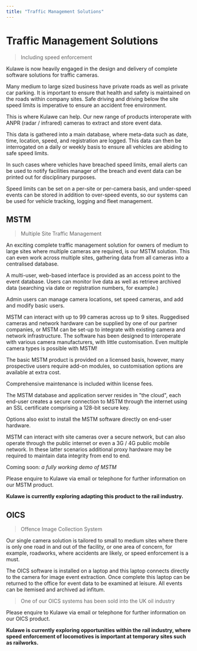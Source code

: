 ```yaml
---
title: "Traffic Management Solutions" 
---
```


# Traffic Management Solutions
> Including speed enforcement 

Kulawe is now heavily engaged in the design and delivery of complete software solutions for traffic cameras.

Many medium to large sized business have private roads as well as private car parking. It is important to ensure that health and safety is maintained on the roads within company sites. Safe driving and driving below the site speed limits is imperative to ensure an accident free environment.

This is where Kulawe can help. Our new range of products interoperate with ANPR (radar / infrared) cameras to extract and store event data.

This data is gathered into a main database, where meta-data such as date, time, location, speed, and registration are logged. This data can then be interrogated on a daily or weekly basis to ensure all vehicles are abiding to safe speed limits.

In such cases where vehicles have breached speed limits, email alerts can be used to notify facilities manager of the breach and event data can be printed out for disciplinary purposes.

Speed limits can be set on a per-site or per-camera basis, and under-speed events can be stored in addition to over-speed events, so our systems can be used for vehicle tracking, logging and fleet management.

## MSTM
> Multiple Site Traffic Management

An exciting complete traffic management solution for owners of medium to large sites where multiple cameras are required, is our MSTM solution. This can even work across multiple sites, gathering data from all cameras into a centralised database.

A multi-user, web-based interface is provided as an access point to the event database. Users can monitor live data as well as retrieve archived data (searching via date or registration numbers, for example.)

Admin users can manage camera locations, set speed cameras, and add and modify basic users.

MSTM can interact with up to 99 cameras across up to 9 sites. Ruggedised cameras and network hardware can be supplied by one of our partner companies, or MSTM can be set-up to integrate with existing camera and network infrastructure. The software has been designed to interoperate with various camera manufacturers, with little customisation. Even multiple camera types is possible with MSTM!

The basic MSTM product is provided on a licensed basis, however, many prospective users require add-on modules, so customisation options are available at extra cost.

Comprehensive maintenance is included within license fees.

The MSTM database and application server resides in "the cloud", each end-user creates a secure connection to MSTM through the internet using an SSL certificate comprising a 128-bit secure key.

Options also exist to install the MSTM software directly on end-user hardware.

MSTM can interact with site cameras over a secure network, but can also operate through the public internet or even a 3G / 4G public mobile network. In these latter scenarios additional proxy hardware may be required to maintain data integrity from end to end.

Coming soon: *a fully working demo of MSTM*

Please enquire to Kulawe via email or telephone for further information on our MSTM product.

**Kulawe is currently exploring adapting this product to the rail industry.** 

## OICS
>Offence Image Collection System

Our single camera solution is tailored to small to medium sites where there is only one road in and out of the facility, or one area of concern, for example, roadworks, where accidents are likely, or speed enforcement is a must.

The OICS software is installed on a laptop and this laptop connects directly to the camera for image event extraction. Once complete this laptop can be returned to the office for event data to be examined at leisure. All events can be itemised and archived ad infitum. 

>One of our OICS systems has been sold into the UK oil industry

Please enquire to Kulawe via email or telephone for further information on our OICS product.

**Kulawe is currently exploring opportunities within the rail industry, where speed enforcement of locomotives is important at temporary sites such as railworks.**
